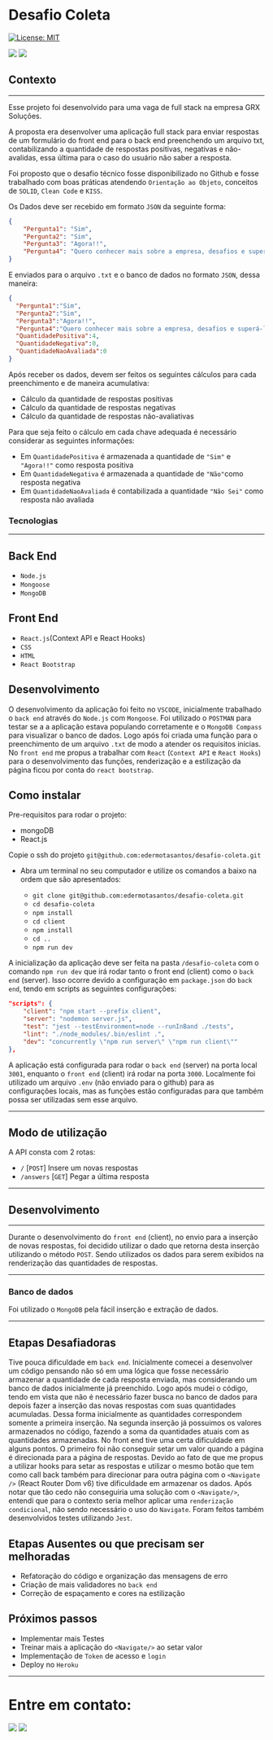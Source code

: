 # Desafio Coleta

[![License: MIT](https://img.shields.io/badge/License-MIT-green.svg)](https://opensource.org/licenses/MIT)

<div> 
  <a href="https://www.linkedin.com/in/eder-santos-dev/" target="_blank"><img src="https://img.shields.io/badge/-LinkedIn-%230077B5?style=for-the-badge&logo=linkedin&logoColor=white" target="_blank"></a> 
  <a href = "mailto:eder.mota@outlook.com"><img src="https://img.shields.io/badge/Microsoft_Outlook-0078D4?style=for-the-badge&logo=microsoft-outlook&logoColor=white" target="_blank"></a> 
</div>

## Contexto

---

Esse projeto foi desenvolvido para uma vaga de full stack na empresa GRX Soluções.

A proposta era desenvolver uma aplicação full stack para enviar respostas de um formulário do front end para o back end preenchendo um arquivo txt, contabilizando a quantidade de respostas positivas, negativas e não-avalidas, essa última para o caso do usuário não saber a resposta. 

Foi proposto que o desafio técnico fosse disponibilizado no Github e fosse trabalhado com boas práticas atendendo `Orientação ao Objeto`, conceitos de `SOLID`, `Clean Code` e `KISS`.

Os Dados deve ser recebido em formato `JSON` da seguinte forma:

```json
{
    "Pergunta1": "Sim",
    "Pergunta2": "Sim",
    "Pergunta3": "Agora!!",
    "Pergunta4": "Quero conhecer mais sobre a empresa, desafios e superá-los em conjunto com um time incrível!"
}
```

E enviados para o arquivo `.txt` e o banco de dados no formato `JSON`, dessa maneira:

```json
{
  "Pergunta1":"Sim",
  "Pergunta2":"Sim",
  "Pergunta3":"Agora!!",
  "Pergunta4":"Quero conhecer mais sobre a empresa, desafios e superá-los em conjunto com um time incrível!",
  "QuantidadePositiva":4,
  "QuantidadeNegativa":0,
  "QuantidadeNaoAvaliada":0
}
```

Após receber os dados, devem ser feitos os seguintes cálculos para cada preenchimento e de maneira acumulativa:
- Cálculo da quantidade de respostas positivas
- Cálculo da quantidade de respostas negativas
- Cálculo da quantidade de respostas não-avaliativas


Para que seja feito o cálculo em cada chave adequada é necessário considerar as seguintes informações: 
- Em `QuantidadePositiva` é armazenada a quantidade de `"Sim"` e `"Agora!!"` como resposta positiva
- Em `QuantidadeNegativa` é armazenada a quantidade de `"Não"`como resposta negativa
- Em `QuantidadeNaoAvaliada` é contabilizada a quantidade `"Não Sei"` como resposta não avaliada


### Tecnologias

---

## Back End

* `Node.js`
* `Mongoose`
* `MongoDB`

## Front End

* `React.js`(Context API e React Hooks)
* `CSS`
* `HTML`
* `React Bootstrap`

## Desenvolvimento

O desenvolvimento da aplicação foi feito no `VSCODE`, inicialmente trabalhado o `back end` através do `Node.js` com `Mongoose`. Foi utilizado o `POSTMAN` para testar se a a aplicação estava populando corretamente e o `MongoDB Compass` para visualizar o banco de dados. Logo após foi criada uma função para o preenchimento de um arquivo `.txt` de modo a atender os requisitos inicias.
No `front end` me propus a trabalhar com `React` (`Context API` e `React Hooks`) para o desenvolvimento das funções, renderização e a estilização da página ficou por conta do `react bootstrap`.

## Como instalar

Pre-requisitos para rodar o projeto: 
- mongoDB
- React.js

Copie o ssh do projeto `git@github.com:edermotasantos/desafio-coleta.git`

* Abra um terminal no seu computador e utilize os comandos a baixo na ordem que são apresentados:

  * `git clone git@github.com:edermotasantos/desafio-coleta.git`
  * `cd desafio-coleta`
  * `npm install`
  * `cd client`
  * `npm install`
  * `cd ..`
  * `npm run dev`

A inicialização da aplicação deve ser feita na pasta `/desafio-coleta` com o comando `npm run dev` que irá rodar tanto o front end (client) como o `back end` (server). Isso ocorre devido a configuração em `package.json` do `back end`, tendo em scripts as seguintes configurações:


```json
"scripts": {
    "client": "npm start --prefix client",
    "server": "nodemon server.js",
    "test": "jest --testEnvironment=node --runInBand ./tests",
    "lint": "./node_modules/.bin/eslint .",
    "dev": "concurrently \"npm run server\" \"npm run client\""
},
```

  
  A aplicação está configurada para rodar o `back end` (server) na porta local `3001`, enquanto o `front end` (client) irá rodar na porta `3000`. Localmente foi utilizado um arquivo `.env` (não enviado para o github) para as configurações locais, mas as funções estão configuradas para que também possa ser utilizadas sem esse arquivo.

---

## Modo de utilização

A API consta com 2 rotas: 
* `/` [`POST`] Insere um novas respostas
 * `/answers` [`GET`]  Pegar a última resposta
---

## Desenvolvimento

---
Durante o desenvolvimento do `front end` (client), no envio para a inserção de novas respostas, foi decidido utilizar o dado que retorna desta inserção utilizando o método `POST`. Sendo utilizados os dados para serem exibidos na renderização das quantidades de respostas.

---

### Banco de dados

Foi utilizado o `MongoDB` pela fácil inserção e extração de dados.

---

## Etapas Desafiadoras

Tive pouca dificuldade em `back end`. Inicialmente comecei a desenvolver um código pensando não só em uma lógica que fosse necessário armazenar a quantidade de cada resposta enviada, mas considerando um banco de dados inicialmente já preenchido. Logo após mudei o código, tendo em vista que não é necessário fazer busca no banco de dados para depois fazer a inserção das novas respostas com suas quantidades acumuladas. Dessa forma inicialmente as quantidades correspondem somente a primeira inserção. Na segunda inserção já possuimos os valores armazenados no código, fazendo a soma da quantidades atuais com as quantidades armazenadas. 
No front end tive uma certa dificuldade em alguns pontos. O primeiro foi não conseguir setar um valor quando a página é direcionada para a página de respostas. Devido ao fato de que me propus a utilizar hooks para setar as respostas e utilizar o mesmo botão que tem como call back também para direcionar para outra página com o `<Navigate />` (React Router Dom v6) tive dificuldade em armazenar os dados. Após notar que tão cedo não conseguiria uma solução com o `<Navigate/>`, entendi que para o contexto seria melhor aplicar uma `renderização condicional`, não sendo necessário o uso do `Navigate`.
Foram feitos também desenvolvidos testes utilizando `Jest`.

## Etapas Ausentes ou que precisam ser melhoradas

* Refatoração do código e organização das mensagens de erro
* Criação de mais validadores no `back end`
* Correção de espaçamento e cores na estilização


## Próximos passos

* Implementar mais Testes
* Treinar mais a aplicação do `<Navigate/>` ao setar valor
* Implementação de `Token` de acesso e `login`
* Deploy no `Heroku`


---


# Entre em contato:

<div> 
  <a href="https://www.linkedin.com/in/eder-santos-dev/" target="_blank"><img src="https://img.shields.io/badge/-LinkedIn-%230077B5?style=for-the-badge&logo=linkedin&logoColor=white" target="_blank"></a> 
  <a href = "mailto:eder.mota@outlook.com"><img src="https://img.shields.io/badge/Microsoft_Outlook-0078D4?style=for-the-badge&logo=microsoft-outlook&logoColor=white" target="_blank"></a> 
</div>
